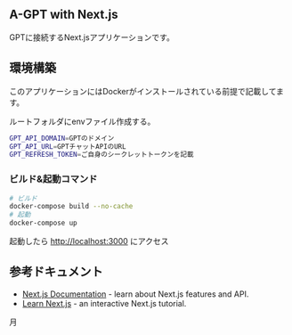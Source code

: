 ## A-GPT with Next.js
GPTに接続するNext.jsアプリケーションです。

## 環境構築

このアプリケーションにはDockerがインストールされている前提で記載してます。

ルートフォルダにenvファイル作成する。
```bash
GPT_API_DOMAIN=GPTのドメイン
GPT_API_URL=GPTチャットAPIのURL
GPT_REFRESH_TOKEN=ご自身のシークレットトークンを記載
```

### ビルド&起動コマンド

```bash
# ビルド
docker-compose build --no-cache
# 起動
docker-compose up
```

起動したら [http://localhost:3000](http://localhost:3000) にアクセス

## 参考ドキュメント

- [Next.js Documentation](https://nextjs.org/docs) - learn about Next.js features and API.
- [Learn Next.js](https://nextjs.org/learn) - an interactive Next.js tutorial.

月